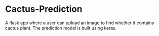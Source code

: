 # Cactus-Prediction
A flask app where a user can upload an image to find whether it contains cactus plant. The prediction model is built using keras.
